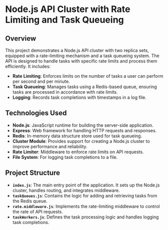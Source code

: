 # Node.js API Cluster with Rate Limiting and Task Queueing

## Overview

This project demonstrates a Node.js API cluster with two replica sets, equipped with a rate-limiting mechanism and a task queueing system. The API is designed to handle tasks with specific rate limits and process them efficiently. It includes:

- **Rate Limiting**: Enforces limits on the number of tasks a user can perform per second and per minute.
- **Task Queueing**: Manages tasks using a Redis-based queue, ensuring tasks are processed in accordance with rate limits.
- **Logging**: Records task completions with timestamps in a log file.

## Technologies Used

- **Node.js**: JavaScript runtime for building the server-side application.
- **Express**: Web framework for handling HTTP requests and responses.
- **Redis**: In-memory data structure store used for task queueing.
- **Cluster Module**: Provides support for creating a Node.js cluster to improve performance and reliability.
- **Rate Limiter**: Middleware to enforce rate limits on API requests.
- **File System**: For logging task completions to a file.

## Project Structure

- **`index.js`**: The main entry point of the application. It sets up the Node.js cluster, handles routing, and integrates middleware.
- **`taskQueues.js`**: Contains the logic for adding and retrieving tasks from the Redis queue.
- **`rate.middleware.js`**: Implements the rate-limiting middleware to control the rate of API requests.
- **`taskWorkers.js`**: Defines the task processing logic and handles logging task completions.


